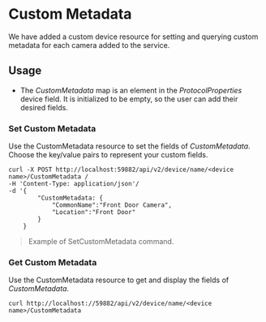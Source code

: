 # Custom Metadata

We have added a custom device resource for setting and querying custom metadata for each camera added to the service.

## Usage

- The *CustomMetadata* map is an element in the *ProtocolProperties* device field. It is initialized to be empty, so the user can add their desired fields.

### Set Custom Metadata

Use the CustomMetadata resource to set the fields of *CustomMetadata*. Choose the key/value pairs to represent your custom fields.

```shell
curl -X POST http://localhost:59882/api/v2/device/name/<device name>/CustomMetadata /
-H 'Content-Type: application/json'/
-d '{
        "CustomMetadata: {
            "CommonName":"Front Door Camera",
            "Location":"Front Door"
        }
    }
```
>Example of SetCustomMetadata command.

### Get Custom Metadata

Use the CustomMetadata resource to get and display the fields of *CustomMetadata*.

```shell
curl http://localhost://59882/api/v2/device/name/<device name>/CustomMetadata
```
